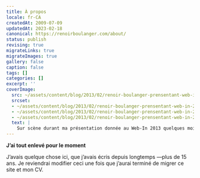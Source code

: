 ```yaml
---
title: À propos
locale: fr-CA
createdAt: 2009-07-09
updatedAt: 2023-02-18
canonical: https://renoirboulanger.com/about/
status: publish
revising: true
migrateLinks: true
migrateImages: true
gallery: false
caption: false
tags: []
categories: []
excerpt: ''
coverImage:
  src: ~/assets/content/blog/2013/02/renoir-boulanger-prensentant-web-in-2013-e1364610846261-239x300.jpg
  srcset:
  - ~/assets/content/blog/2013/02/renoir-boulanger-prensentant-web-in-2013-e1364610846261.jpg 250w
  - ~/assets/content/blog/2013/02/renoir-boulanger-prensentant-web-in-2013-e1364610846261-239x300.jpg 239w
  - ~/assets/content/blog/2013/02/renoir-boulanger-prensentant-web-in-2013-150x150.jpg 150w
  text: |
    Sur scène durant ma présentation donnée au Web-In 2013 quelques mois avant le WAQ
---
```


<rb-notice-box variant="warn" class="my-5">
  <strong slot="header">J’ai tout enlevé pour le moment</strong>

J’avais quelque chose ici, que j’avais écris depuis longtemps —plus de 15 ans.
Je reviendrai modifier ceci une fois que j’aurai terminé de migrer ce site et mon CV.

</rb-notice-box>



<!--
## VERSION COURTE

Son expérience passe notamment, par la [gestion de serveurs][2], et le [développement de sites web][3] qu'il a fait pour [plusieurs agences de communications au Québec][4].

Il a aussi créé des librairies d’intégration pour des applications web, et a participé au développement de plusieurs applications web spécialisées dont certaines ont été déployées chez des clients de grand nom, dont Ericsson, Téléfilm Canada, l’Union des Artistes.

----

## VERSION «PERSONNELLE»

J'ai 33 ans, j’ai une passion pour mon métier, j'ai du plaisir à m'appliquer à celui-ci, je suis heureux des choix que j'ai faits dans ma vie et je ne vois qu'un futur brillant et ça m'encourage.

### MON «TRUC»

Le Ouaibe! (sic) J'ai commencé en 1998 et je n'ai jamais arrêté. J'ai eu la chance d'avoir un coach durant ma vingtaine qui m'a appris comment utiliser vim, compiler le noyau Linux. Je n'ai jamais vraiment utilisé Windows, pour moi le terminal est là pour tout!
 

### MON IMPLICATION DANS LE PASSÉ

J'ai un passé très impliqué dans le monde paramilitaire et militaire.

J'ai commencé mon adolescence dans les *Cadets Royaux de l'Armée Canadienne* ([wikipedia][5]) dans le *2449 de Rock-Forest (une unité de Cadets située à Sherbrooke)*. J'y ai passé tout le reste de mon adolescence.


Après les cadets, j'avais choisi la carrière de militaire. Je m'étais donc enrôlé dans la force de Réserve des **Forces armées canadiennes** dans le 714e escadron des communications de Sherbrooke. J'y suis resté pendant 3 ans environ. Bien que parfois je regrette ce choix, j'ai démissionné pour des raisons idéologiques.

Après mon expérience de Militaire, je suis retourné comme instructeur civil a mon ancienne unité pour un an ou deux. Voir l'autre côté, d'être instructeur-civil, plutôt que cadet m'a donné une autre piqure. Celle de partager ce que j'ai appris dans les Forces et les cadets et le montrer a d'autres jeunes.

Vers 2004, j'ai découvert le *[Scoutisme][6] *avec Les *Scouts du Canada* ([*wikipedia*][7]). J'ai animé avec des enfants de 8-9 ans (Méthodologie *Castors*) et 9-11 ans (Méthodologie *Louveteau ([wikipedia][8])*).

Entre 2007 et 2010 j'ai été *chef d'unité [Scoute][7]. Je partageais mon expérience et dirigeait d'autres adultes dans cette aventure. Mes responsabilités en tant que chef d'unité étaient notamment de m'assurer que les jeunes profitaient d'un agenda autant éducatif qu'amusant.

### AUJOURD'HUI

Depuis 2010, j'ai quitté le bénévolat et j'ai décidé d'investir dans mes propres capacités. Je passe donc mon temps libre à étudier pour un certificat à l'Université, sur une contribution que je désire apporter a un logiciel libre, ou encore je pratique quelques concepts de programmation dans un «sandbox».


### AUSSI

Vous pouvez consulter ma section [Projets][10] où j'y publie quelques programmes et articles que j'ai écrit sur des sujets qui me tienent a coeur. Puis, finalement, j'ai aussi publié une section [Ligne éditoriale][11] qui énnonce mon code de conduite vis à vis ce que j'écris.

 [11]: /ligne-editoriale/
 [10]: /projets/
 [1]: /wp-content/uploads/2013/02/renoir-boulanger-prensentant-web-in-2013-e1364610846261.jpg
 [2]: /blog/tag/linux/ "Linux"
 [3]: /blog/tag/html/
 [4]: /blog/category/portfolio/ "Voir Portofolio"
 [5]: http://fr.wikipedia.org/wiki/Cadets_royaux_de_l%27arm%C3%A9e_canadienne
 [6]: /blog/category/scouts/
 [7]: http://fr.wikipedia.org/wiki/Scouts_Canada
 [8]: http://fr.wikipedia.org/wiki/Louvetisme
-->
